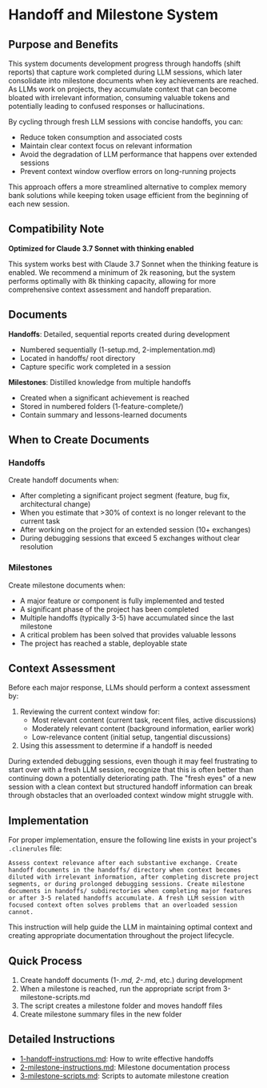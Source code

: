# Handoff and Milestone System

## Purpose and Benefits

This system documents development progress through handoffs (shift reports) that capture work completed during LLM sessions, which later consolidate into milestone documents when key achievements are reached. As LLMs work on projects, they accumulate context that can become bloated with irrelevant information, consuming valuable tokens and potentially leading to confused responses or hallucinations.

By cycling through fresh LLM sessions with concise handoffs, you can:
- Reduce token consumption and associated costs
- Maintain clear context focus on relevant information
- Avoid the degradation of LLM performance that happens over extended sessions
- Prevent context window overflow errors on long-running projects

This approach offers a more streamlined alternative to complex memory bank solutions while keeping token usage efficient from the beginning of each new session.

## Compatibility Note

**Optimized for Claude 3.7 Sonnet with thinking enabled**

This system works best with Claude 3.7 Sonnet when the thinking feature is enabled. We recommend a minimum of 2k reasoning, but the system performs optimally with 8k thinking capacity, allowing for more comprehensive context assessment and handoff preparation.

## Documents

**Handoffs**: Detailed, sequential reports created during development
- Numbered sequentially (1-setup.md, 2-implementation.md)
- Located in handoffs/ root directory
- Capture specific work completed in a session

**Milestones**: Distilled knowledge from multiple handoffs
- Created when a significant achievement is reached
- Stored in numbered folders (1-feature-complete/)
- Contain summary and lessons-learned documents

## When to Create Documents

### Handoffs
Create handoff documents when:
- After completing a significant project segment (feature, bug fix, architectural change)
- When you estimate that >30% of context is no longer relevant to the current task
- After working on the project for an extended session (10+ exchanges)
- During debugging sessions that exceed 5 exchanges without clear resolution

### Milestones
Create milestone documents when:
- A major feature or component is fully implemented and tested
- A significant phase of the project has been completed
- Multiple handoffs (typically 3-5) have accumulated since the last milestone
- A critical problem has been solved that provides valuable lessons
- The project has reached a stable, deployable state

## Context Assessment
Before each major response, LLMs should perform a context assessment by:
1. Reviewing the current context window for:
   - Most relevant content (current task, recent files, active discussions)
   - Moderately relevant content (background information, earlier work)
   - Low-relevance content (initial setup, tangential discussions)
2. Using this assessment to determine if a handoff is needed

During extended debugging sessions, even though it may feel frustrating to start over with a fresh LLM session, recognize that this is often better than continuing down a potentially deteriorating path. The "fresh eyes" of a new session with a clean context but structured handoff information can break through obstacles that an overloaded context window might struggle with.

## Implementation

For proper implementation, ensure the following line exists in your project's `.clinerules` file:

```
Assess context relevance after each substantive exchange. Create handoff documents in the handoffs/ directory when context becomes diluted with irrelevant information, after completing discrete project segments, or during prolonged debugging sessions. Create milestone documents in handoffs/ subdirectories when completing major features or after 3-5 related handoffs accumulate. A fresh LLM session with focused context often solves problems that an overloaded session cannot.
```

This instruction will help guide the LLM in maintaining optimal context and creating appropriate documentation throughout the project lifecycle.

## Quick Process
1. Create handoff documents (1-*.md, 2-*.md, etc.) during development
2. When a milestone is reached, run the appropriate script from 3-milestone-scripts.md
3. The script creates a milestone folder and moves handoff files
4. Create milestone summary files in the new folder

## Detailed Instructions
- [1-handoff-instructions.md](./1-handoff-instructions.md): How to write effective handoffs
- [2-milestone-instructions.md](./2-milestone-instructions.md): Milestone documentation process
- [3-milestone-scripts.md](./3-milestone-scripts.md): Scripts to automate milestone creation